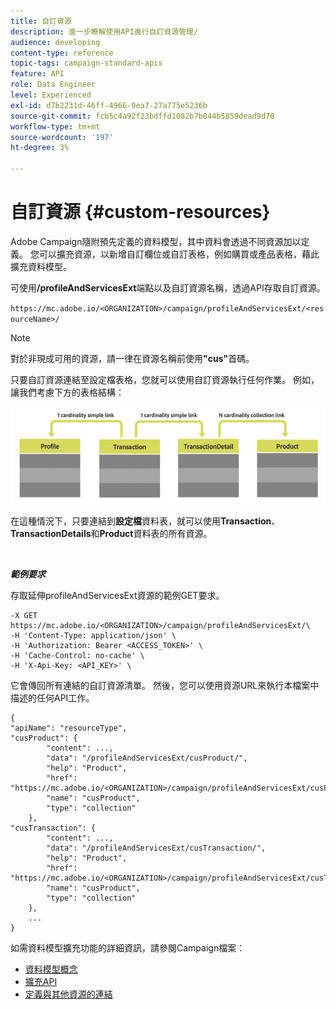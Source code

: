 ```yaml
---
title: 自訂資源
description: 進一步瞭解使用API進行自訂資源管理/
audience: developing
content-type: reference
topic-tags: campaign-standard-apis
feature: API
role: Data Engineer
level: Experienced
exl-id: d7b2231d-46ff-4966-9ea7-27a775e5236b
source-git-commit: fcb5c4a92f23bdffd1082b7b044b5859dead9d70
workflow-type: tm+mt
source-wordcount: '197'
ht-degree: 3%

---
```


# 自訂資源 {#custom-resources}

Adobe Campaign隨附預先定義的資料模型，其中資料會透過不同資源加以定義。 您可以擴充資源，以新增自訂欄位或自訂表格，例如購買或產品表格，藉此擴充資料模型。

可使用&#x200B;**/profileAndServicesExt**&#x200B;端點以及自訂資源名稱，透過API存取自訂資源。

`https://mc.adobe.io/<ORGANIZATION>/campaign/profileAndServicesExt/<resourceName>/`

>[!NOTE]
>
>對於非現成可用的資源，請一律在資源名稱前使用<b>&quot;cus&quot;</b>首碼。

只要自訂資源連結至設定檔表格，您就可以使用自訂資源執行任何作業。 例如，讓我們考慮下方的表格結構：

![替代文字](assets/cusresources.png)

在這種情況下，只要連結到&#x200B;**設定檔**&#x200B;資料表，就可以使用&#x200B;**Transaction**、**TransactionDetails**&#x200B;和&#x200B;**Product**&#x200B;資料表的所有資源。

<br/>

***範例要求***

存取延伸profileAndServicesExt資源的範例GET要求。

```
-X GET https://mc.adobe.io/<ORGANIZATION>/campaign/profileAndServicesExt/\
-H 'Content-Type: application/json' \
-H 'Authorization: Bearer <ACCESS_TOKEN>' \
-H 'Cache-Control: no-cache' \
-H 'X-Api-Key: <API_KEY>' \
```

它會傳回所有連結的自訂資源清單。 然後，您可以使用資源URL來執行本檔案中描述的任何API工作。

```
{
"apiName": "resourceType",
"cusProduct": {
        "content": ...,
        "data": "/profileAndServicesExt/cusProduct/",
        "help": "Product",
        "href": "https://mc.adobe.io/<ORGANIZATION>/campaign/profileAndServicesExt/cusProduct/metadata",
        "name": "cusProduct",
        "type": "collection"
    },
"cusTransaction": {
        "content": ...,
        "data": "/profileAndServicesExt/cusTransaction/",
        "help": "Product",
        "href": "https://mc.adobe.io/<ORGANIZATION>/campaign/profileAndServicesExt/cusTransaction/metadata",
        "name": "cusProduct",
        "type": "collection"
    },
    ...
}
```

如需資料模型擴充功能的詳細資訊，請參閱Campaign檔案：

* [資料模型概念](../../developing/using/data-model-concepts.md)
* [擴充API](../../developing/using/about-extending-the-api.md)
* [定義與其他資源的連結](https://helpx.adobe.com/campaign/standard/developing/using/configuring-the-resource-s-data-structure.html#defining-links-with-other-resources)
